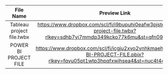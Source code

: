 | File Name | Preview Link |
| :----:    | :----: |
| Tableau project file.twbx | https://www.dropbox.com/scl/fi/i9bupuhi0eafw3pjsteiz/Tableau-project-file.twbx?rlkey=sdhb7yi7mmdp349kcko77k6mu&st=qfn09i15&dl=0 |
| POWER BI PROJECT FILE | https://www.dropbox.com/scl/fi/icgju2xvo2vnhkmaehyrg/POWER-BI-PROJECT-FILE.pbix?rlkey=fqyu05pt1wtp3hpqfxwihsea4&st=nuc4t44s&dl=0 |
 
